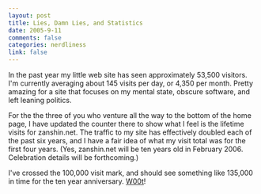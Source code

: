 ```yaml
--- 
layout: post
title: Lies, Damn Lies, and Statistics
date: 2005-9-11
comments: false
categories: nerdliness
link: false
---
```

In the past year my little web site has seen approximately 53,500 visitors. I'm currently averaging about 145 visits per day, or 4,350 per month. Pretty amazing for a site that focuses on my mental state, obscure software, and left leaning politics.

For the the three of you who venture all the way to the bottom of the home page, I have updated the counter there to show what I feel is the lifetime visits for zanshin.net. The traffic to my site has effectively doubled each of the past six years, and I have a fair idea of what my visit total was for the first four years. (Yes, zanshin.net will be ten years old in February 2006. Celebration details will be forthcoming.)

I've crossed the 100,000 visit mark, and should see something like 135,000 in time for the ten year anniversary. <a href="http://woot.com" title="Woot!">W00t</a>!
